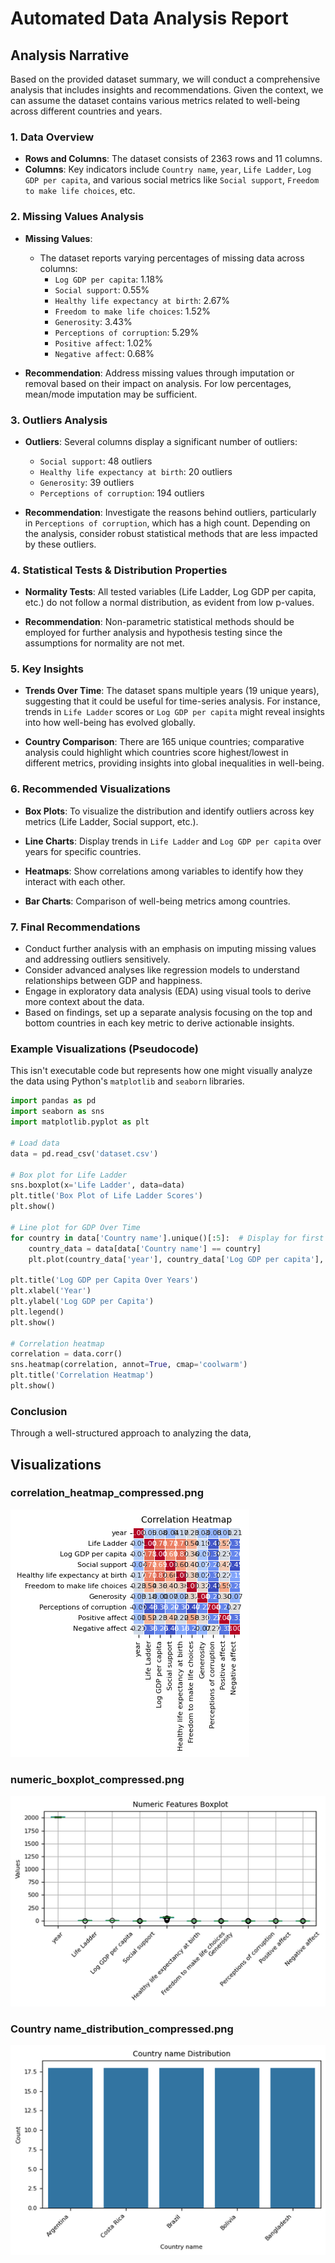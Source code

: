 # Automated Data Analysis Report

## Analysis Narrative

Based on the provided dataset summary, we will conduct a comprehensive analysis that includes insights and recommendations. Given the context, we can assume the dataset contains various metrics related to well-being across different countries and years. 

### 1. Data Overview

- **Rows and Columns**: The dataset consists of 2363 rows and 11 columns.
- **Columns**: Key indicators include `Country name`, `year`, `Life Ladder`, `Log GDP per capita`, and various social metrics like `Social support`, `Freedom to make life choices`, etc.
  
### 2. Missing Values Analysis

- **Missing Values**: 
  - The dataset reports varying percentages of missing data across columns:
    - `Log GDP per capita`: 1.18%
    - `Social support`: 0.55%
    - `Healthy life expectancy at birth`: 2.67%
    - `Freedom to make life choices`: 1.52%
    - `Generosity`: 3.43%
    - `Perceptions of corruption`: 5.29%
    - `Positive affect`: 1.02%
    - `Negative affect`: 0.68%
  
- **Recommendation**: Address missing values through imputation or removal based on their impact on analysis. For low percentages, mean/mode imputation may be sufficient.

### 3. Outliers Analysis

- **Outliers**: Several columns display a significant number of outliers:
  - `Social support`: 48 outliers
  - `Healthy life expectancy at birth`: 20 outliers
  - `Generosity`: 39 outliers
  - `Perceptions of corruption`: 194 outliers
  
- **Recommendation**: Investigate the reasons behind outliers, particularly in `Perceptions of corruption`, which has a high count. Depending on the analysis, consider robust statistical methods that are less impacted by these outliers.

### 4. Statistical Tests & Distribution Properties

- **Normality Tests**: All tested variables (Life Ladder, Log GDP per capita, etc.) do not follow a normal distribution, as evident from low p-values.
  
- **Recommendation**: Non-parametric statistical methods should be employed for further analysis and hypothesis testing since the assumptions for normality are not met.

### 5. Key Insights

- **Trends Over Time**: The dataset spans multiple years (19 unique years), suggesting that it could be useful for time-series analysis. For instance, trends in `Life Ladder` scores or `Log GDP per capita` might reveal insights into how well-being has evolved globally.
  
- **Country Comparison**: There are 165 unique countries; comparative analysis could highlight which countries score highest/lowest in different metrics, providing insights into global inequalities in well-being.

### 6. Recommended Visualizations

- **Box Plots**: To visualize the distribution and identify outliers across key metrics (Life Ladder, Social support, etc.).
  
- **Line Charts**: Display trends in `Life Ladder` and `Log GDP per capita` over years for specific countries.
  
- **Heatmaps**: Show correlations among variables to identify how they interact with each other.
  
- **Bar Charts**: Comparison of well-being metrics among countries.

### 7. Final Recommendations

- Conduct further analysis with an emphasis on imputing missing values and addressing outliers sensitively.
- Consider advanced analyses like regression models to understand relationships between GDP and happiness.
- Engage in exploratory data analysis (EDA) using visual tools to derive more context about the data.
- Based on findings, set up a separate analysis focusing on the top and bottom countries in each key metric to derive actionable insights.

### Example Visualizations (Pseudocode)

This isn't executable code but represents how one might visually analyze the data using Python's `matplotlib` and `seaborn` libraries.

```python
import pandas as pd
import seaborn as sns
import matplotlib.pyplot as plt

# Load data
data = pd.read_csv('dataset.csv')

# Box plot for Life Ladder
sns.boxplot(x='Life Ladder', data=data)
plt.title('Box Plot of Life Ladder Scores')
plt.show()

# Line plot for GDP Over Time
for country in data['Country name'].unique()[:5]:  # Display for first 5 countries
    country_data = data[data['Country name'] == country]
    plt.plot(country_data['year'], country_data['Log GDP per capita'], label=country)

plt.title('Log GDP per Capita Over Years')
plt.xlabel('Year')
plt.ylabel('Log GDP per Capita')
plt.legend()
plt.show()

# Correlation heatmap
correlation = data.corr()
sns.heatmap(correlation, annot=True, cmap='coolwarm')
plt.title('Correlation Heatmap')
plt.show()
```

### Conclusion

Through a well-structured approach to analyzing the data,

## Visualizations

### correlation_heatmap_compressed.png
![correlation_heatmap_compressed.png](correlation_heatmap_compressed.png)

### numeric_boxplot_compressed.png
![numeric_boxplot_compressed.png](numeric_boxplot_compressed.png)

### Country name_distribution_compressed.png
![Country name_distribution_compressed.png](Country%20name_distribution_compressed.png)

